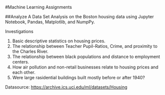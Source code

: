 #Machine Learning Assignments

##Analyze A Data Set
Analysis on the Boston housing data using Jupyter Notebook, Pandas, Matplotlib, and NumpPy.

Investigations
1) Basic descriptive statistics on housing prices.
2) The relationship between Teacher Pupil-Ratios, Crime, and proximity to the Charles River.
3) The relationship between black populations and distance to employment centers.
4) How air pollution and non-retail businesses relate to housing prices and each other.
5) Were large rasidential buildings built mostly before or after 1940?



Datasource: https://archive.ics.uci.edu/ml/datasets/Housing
